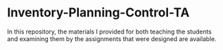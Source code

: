 # Inventory-Planning-Control-TA
In this repository, the materials I provided for both teaching the students and examining them by the assignments that were designed are available.
